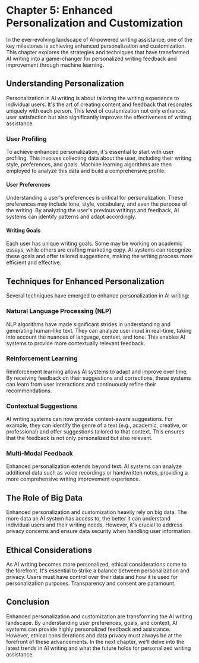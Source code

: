 Chapter 5: Enhanced Personalization and Customization
=====================================================

In the ever-evolving landscape of AI-powered writing assistance, one of the key milestones is achieving enhanced personalization and customization. This chapter explores the strategies and techniques that have transformed AI writing into a game-changer for personalized writing feedback and improvement through machine learning.

Understanding Personalization
-----------------------------

Personalization in AI writing is about tailoring the writing experience to individual users. It's the art of creating content and feedback that resonates uniquely with each person. This level of customization not only enhances user satisfaction but also significantly improves the effectiveness of writing assistance.

### User Profiling

To achieve enhanced personalization, it's essential to start with user profiling. This involves collecting data about the user, including their writing style, preferences, and goals. Machine learning algorithms are then employed to analyze this data and build a comprehensive profile.

#### User Preferences

Understanding a user's preferences is critical for personalization. These preferences may include tone, style, vocabulary, and even the purpose of the writing. By analyzing the user's previous writings and feedback, AI systems can identify patterns and adapt accordingly.

#### Writing Goals

Each user has unique writing goals. Some may be working on academic essays, while others are crafting marketing copy. AI systems can recognize these goals and offer tailored suggestions, making the writing process more efficient and effective.

Techniques for Enhanced Personalization
---------------------------------------

Several techniques have emerged to enhance personalization in AI writing:

### Natural Language Processing (NLP)

NLP algorithms have made significant strides in understanding and generating human-like text. They can analyze user input in real-time, taking into account the nuances of language, context, and tone. This enables AI systems to provide more contextually relevant feedback.

### Reinforcement Learning

Reinforcement learning allows AI systems to adapt and improve over time. By receiving feedback on their suggestions and corrections, these systems can learn from user interactions and continuously refine their recommendations.

### Contextual Suggestions

AI writing systems can now provide context-aware suggestions. For example, they can identify the genre of a text (e.g., academic, creative, or professional) and offer suggestions tailored to that context. This ensures that the feedback is not only personalized but also relevant.

### Multi-Modal Feedback

Enhanced personalization extends beyond text. AI systems can analyze additional data such as voice recordings or handwritten notes, providing a more comprehensive writing improvement experience.

The Role of Big Data
--------------------

Enhanced personalization and customization heavily rely on big data. The more data an AI system has access to, the better it can understand individual users and their writing needs. However, it's crucial to address privacy concerns and ensure data security when handling user information.

Ethical Considerations
----------------------

As AI writing becomes more personalized, ethical considerations come to the forefront. It's essential to strike a balance between personalization and privacy. Users must have control over their data and how it is used for personalization purposes. Transparency and consent are paramount.

Conclusion
----------

Enhanced personalization and customization are transforming the AI writing landscape. By understanding user preferences, goals, and context, AI systems can provide highly personalized feedback and assistance. However, ethical considerations and data privacy must always be at the forefront of these advancements. In the next chapter, we'll delve into the latest trends in AI writing and what the future holds for personalized writing assistance.
